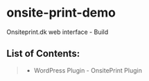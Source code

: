 # onsite-print-demo
Onsiteprint.dk web interface - Build  

## List of Contents:
> - WordPress Plugin - OnsitePrint Plugin